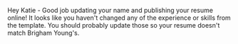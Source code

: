 Hey Katie - 
Good job updating your name and publishing your resume online! 
It looks like you haven't changed any of the experience or skills from the template. You should probably update those so your resume doesn't match Brigham Young's.
